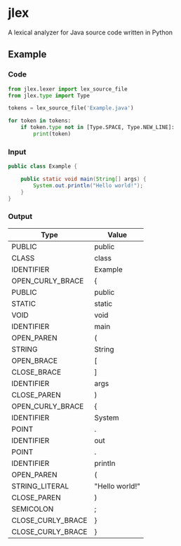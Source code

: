 jlex
====
A lexical analyzer for Java source code written in Python

## Example
### Code
```python
from jlex.lexer import lex_source_file
from jlex.type import Type

tokens = lex_source_file('Example.java')

for token in tokens:
    if token.type not in [Type.SPACE, Type.NEW_LINE]:
        print(token)
```

### Input
```java
public class Example {

    public static void main(String[] args) {
        System.out.println("Hello world!");
    }
}
```

### Output
| Type              | Value          | 
|-------------------|----------------| 
| PUBLIC            | public         | 
| CLASS             | class          | 
| IDENTIFIER        | Example        | 
| OPEN_CURLY_BRACE  | {              | 
| PUBLIC            | public         | 
| STATIC            | static         | 
| VOID              | void           | 
| IDENTIFIER        | main           | 
| OPEN_PAREN        | (              | 
| STRING            | String         | 
| OPEN_BRACE        | [              | 
| CLOSE_BRACE       | ]              | 
| IDENTIFIER        | args           | 
| CLOSE_PAREN       | )              | 
| OPEN_CURLY_BRACE  | {              | 
| IDENTIFIER        | System         | 
| POINT             | .              | 
| IDENTIFIER        | out            | 
| POINT             | .              | 
| IDENTIFIER        | println        | 
| OPEN_PAREN        | (              | 
| STRING_LITERAL    | "Hello world!" | 
| CLOSE_PAREN       | )              | 
| SEMICOLON         | ;              | 
| CLOSE_CURLY_BRACE | }              | 
| CLOSE_CURLY_BRACE | }              | 
